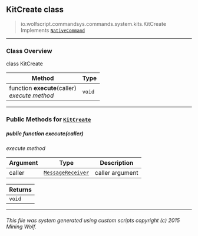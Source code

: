 ## KitCreate __class__

>io.wolfscript.commandsys.commands.system.kits.KitCreate
>Implements [`NativeCommand`](../../../NativeCommand.md)

---

### Class Overview

class KitCreate

Method | Type   
--- | :--- 
 function __execute__(caller) <br> _execute method_ | `void`



---


### Public Methods for [`KitCreate`](KitCreate.md)

##### <a id='execute'></a>public  function __execute__(caller)

_execute method_

Argument | Type | Description  
--- | --- | --- 
caller | [`MessageReceiver`](../../../../chat/MessageReceiver.md) | caller argument

Returns | 
--- | 
`void` |


---


###### This file was system generated using custom scripts copyright (c) 2015 Mining Wolf.
	

